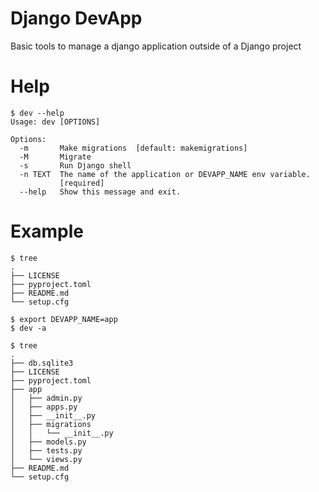 # Django DevApp
Basic tools to manage a django application outside of a Django project

# Help
```
$ dev --help
Usage: dev [OPTIONS]

Options:
  -m       Make migrations  [default: makemigrations]
  -M       Migrate
  -s       Run Django shell
  -n TEXT  The name of the application or DEVAPP_NAME env variable.
           [required]
  --help   Show this message and exit.
```
# Example
```
$ tree
.
├── LICENSE
├── pyproject.toml
├── README.md
└── setup.cfg

$ export DEVAPP_NAME=app
$ dev -a

$ tree
.
├── db.sqlite3
├── LICENSE
├── pyproject.toml
├── app
│   ├── admin.py
│   ├── apps.py
│   ├── __init__.py
│   ├── migrations
│   │   └── __init__.py
│   ├── models.py
│   ├── tests.py
│   └── views.py
├── README.md
└── setup.cfg
```
